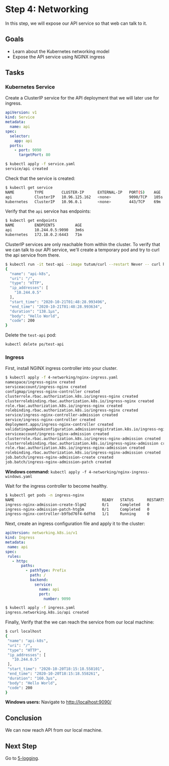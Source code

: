 # Step 4: Networking

In this step, we will expose our API service so that web can talk to it.

## Goals

* Learn about the Kubernetes networking model
* Expose the API service using NGINX ingress

## Tasks

### Kubernetes Service

Create a ClusterIP service for the API deployment that we will later use for ingress.

   ```yaml
   apiVersion: v1
   kind: Service
   metadata:
     name: api
   spec:
     selector:
       app: api
     ports:
       - port: 9090
         targetPort: 80
   ```
   
   ```bash
   $ kubectl apply -f service.yaml
   service/api created
   ```
   
Check that the service is created:
   
   ```bash
   $ kubectl get service
   NAME         TYPE        CLUSTER-IP      EXTERNAL-IP   PORT(S)    AGE
   api          ClusterIP   10.96.125.162   <none>        9090/TCP   105s
   kubernetes   ClusterIP   10.96.0.1       <none>        443/TCP    69m
   ```
   
Verify that the `api` service has endpoints:
   
   ```bash
   $ kubectl get endpoints
   NAME         ENDPOINTS         AGE
   api          10.244.0.5:9090   3m6s
   kubernetes   172.18.0.2:6443   71m
   ```
   
ClusterIP services are only reachable from within the cluster.
To verify that we can talk to our API service,
we'll create a temporary pod and try to curl the api service from there.
   
   ```bash
   $ kubectl run -it test-api --image tutum/curl --restart Never -- curl http://api:9090
   {
     "name": "api-k8s",
     "uri": "/",
     "type": "HTTP",
     "ip_addresses": [
       "10.244.0.5"
     ],
     "start_time": "2020-10-21T01:48:28.993496",
     "end_time": "2020-10-21T01:48:28.993634",
     "duration": "138.1µs",
     "body": "Hello World",
     "code": 200
   }
   ```
   
Delete the `test-api` pod:
   
   ```bash
   kubectl delete po/test-api
   ```

### Ingress

First, install NGINX ingress controller into your cluster.
   
```bash
$ kubectl apply -f 4-networking/nginx-ingress.yaml
namespace/ingress-nginx created
serviceaccount/ingress-nginx created
configmap/ingress-nginx-controller created
clusterrole.rbac.authorization.k8s.io/ingress-nginx created
clusterrolebinding.rbac.authorization.k8s.io/ingress-nginx created
role.rbac.authorization.k8s.io/ingress-nginx created
rolebinding.rbac.authorization.k8s.io/ingress-nginx created
service/ingress-nginx-controller-admission created
service/ingress-nginx-controller created
deployment.apps/ingress-nginx-controller created
validatingwebhookconfiguration.admissionregistration.k8s.io/ingress-nginx-admission created
serviceaccount/ingress-nginx-admission created
clusterrole.rbac.authorization.k8s.io/ingress-nginx-admission created
clusterrolebinding.rbac.authorization.k8s.io/ingress-nginx-admission created
role.rbac.authorization.k8s.io/ingress-nginx-admission created
rolebinding.rbac.authorization.k8s.io/ingress-nginx-admission created
job.batch/ingress-nginx-admission-create created
job.batch/ingress-nginx-admission-patch created
```

**Windows command:** `kubectl apply -f 4-networking/nginx-ingress-windows.yaml`
   
Wait for the ingress controller to become healthy.
   
```bash
$ kubectl get pods -n ingress-nginx
NAME                                       READY   STATUS      RESTARTS   AGE
ingress-nginx-admission-create-5lgm2       0/1     Completed   0          46s
ingress-nginx-admission-patch-htg5m        0/1     Completed   0          46s
ingress-nginx-controller-b9fbd76f4-6dfh8   1/1     Running     0          46s
```

Next, create an ingress configuration file and apply it to the cluster:

```yaml
apiVersion: networking.k8s.io/v1
kind: Ingress
metadata:
 name: api
spec:
 rules:
   - http:
       paths:
         - pathType: Prefix
           path: /
           backend:
             service:
               name: api
               port:
                 number: 9090
```

```bash
$ kubectl apply -f ingress.yaml
ingress.networking.k8s.io/api created
```

Finally, Verify that the we can reach the service from our local machine:

```bash
$ curl localhost
{
 "name": "api-k8s",
 "uri": "/",
 "type": "HTTP",
 "ip_addresses": [
   "10.244.0.5"
 ],
 "start_time": "2020-10-20T18:15:18.558101",
 "end_time": "2020-10-20T18:15:18.558261",
 "duration": "160.3µs",
 "body": "Hello World",
 "code": 200
}
```

**Windows users:** Navigate to [http://localhost:9090/](http://localhost:9090/)

## Conclusion

We can now reach API from our local machine.

## Next Step

Go to [5-logging](../5-logging/README.md).

